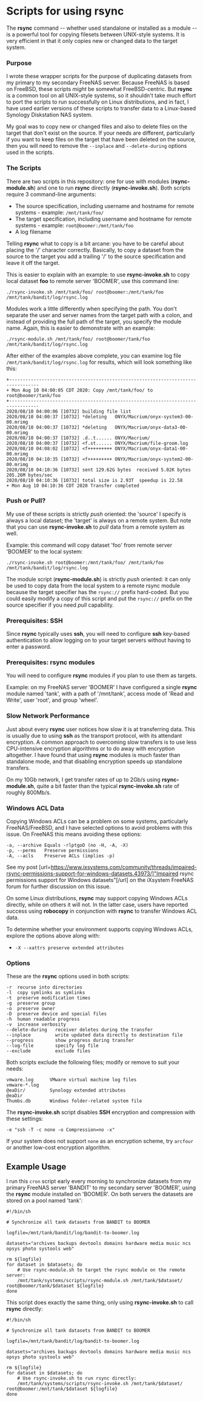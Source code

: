 # Scripts for using rsync

The __rsync__ command -- whether used standalone or installed as a module -- is a powerful tool for copying filesets between UNIX-style systems. It is very efficient in that it only copies new or changed data to the target system.

### Purpose

I wrote these wrapper scripts for the purpose of duplicating datasets from my primary to my secondary FreeNAS server. Because FreeNAS is based on FreeBSD, these scripts _might_ be somewhat FreeBSD-centric. But __rsync__ is a common tool on all UNIX-style systems, so it shouldn't take much effort to port the scripts to run successfully on Linux distributions, and in fact, I have used earlier versions of these scripts to transfer data to a Linux-based Synology Diskstation NAS system.

My goal was to copy new or changed files and also to delete files on the target that don't exist on the source. If your needs are different, particularly if you want to keep files on the target that have been deleted on the source, then you will need to remove the `--inplace` and  `--delete-during` options used in the scripts.

### The Scripts
There are two scripts in this repository: one for use with modules (__rsync-module.sh__) and one to run __rsync__ directly (__rsync-invoke.sh__). Both scripts require 3 command-line arguments:
- The source specification, including username and hostname for remote systems - example: `/mnt/tank/foo/`
- The target specification, including username and hostname for remote systems - example: `root@boomer:/mnt/tank/foo`
- A log filename

Telling __rsync__ what to copy is a bit arcane: you have to be careful about placing the '/' character correctly. Basically, to copy a dataset from the source to the target you add a trailing '/' to the source specification and leave it off the target.

This is easier to explain with an example: to use __rsync-invoke.sh__ to copy local dataset __foo__ to remote server 'BOOMER', use this command line:

`./rsync-invoke.sh /mnt/tank/foo/ root@boomer:/mnt/tank/foo /mnt/tank/bandit/log/rsync.log`

Modules work a little differently when specifying the path. You don't separate the user and server names from the target path with a colon, and instead of providing the full path of the target, you specify the module name. Again, this is easier to demonstrate with an example:

`./rsync-module.sh /mnt/tank/foo/ root@boomer/tank/foo /mnt/tank/bandit/log/rsync.log`

After either of the examples above complete, you can examine log file `/mnt/tank/bandit/log/rsync.log` for results, which will look something like this:
```
+---------------------------------------------------------------------------------
+ Mon Aug 10 04:00:05 CDT 2020: Copy /mnt/tank/foo/ to root@boomer/tank/foo
+---------------------------------------------------------------------------------
2020/08/10 04:00:06 [10732] building file list
2020/08/10 04:00:37 [10732] *deleting   ONYX/Macrium/onyx-system3-00-00.mrimg
2020/08/10 04:00:37 [10732] *deleting   ONYX/Macrium/onyx-data3-00-00.mrimg
2020/08/10 04:00:37 [10732] .d..t...... ONYX/Macrium/
2020/08/10 04:00:37 [10732] <f.st...... ONYX/Macrium/file-groom.log
2020/08/10 04:08:02 [10732] <f+++++++++ ONYX/Macrium/onyx-data1-00-00.mrimg
2020/08/10 04:10:35 [10732] <f+++++++++ ONYX/Macrium/onyx-system2-00-00.mrimg
2020/08/10 04:10:36 [10732] sent 129.62G bytes  received 5.02K bytes  205.26M bytes/sec
2020/08/10 04:10:36 [10732] total size is 2.93T  speedup is 22.58
+ Mon Aug 10 04:10:36 CDT 2020 Transfer completed
```

### Push or Pull?
My use of these scripts is strictly _push_ oriented: the 'source' I specify is always a local dataset; the 'target' is always on a remote system. But note that you can use __rsync-invoke.sh__ to _pull_ data from a remote system as well.

Example: this command will copy dataset 'foo' from remote server 'BOOMER' to the local system:

`./rsync-invoke.sh root@boomer:/mnt/tank/foo/ /mnt/tank/foo /mnt/tank/bandit/log/rsync.log`

The module script (__rsync-module.sh__) is strictly _push_ oriented: it can only be used to copy data from the local system to a remote rsync module because the target specifier has the `rsync://` prefix hard-coded. But you could easily modify a copy of this script and put the `rsync://` prefix on the source specifier if you need _pull_ capability.

### Prerequisites: SSH
Since __rsync__ typically uses __ssh__, you will need to configure __ssh__ key-based authentication to allow logging on to your target servers without having to enter a password.

### Prerequisites: rsync modules
You will need to configure __rsync__ modules if you plan to use them as targets. 

Example: on my FreeNAS server 'BOOMER' I have configured a single __rsync__ module named 'tank', with a path of '/mnt/tank', access mode of 'Read and Write', user 'root', and group 'wheel'.

### Slow Network Performance

Just about every __rsync__ user notices how slow it is at transferring data. This is usually due to using __ssh__ as the transport protocol, with its attendant encryption. A common approach to overcoming slow transfers is to use less CPU-intensive encryption algorithms or to do away with encryption altogether. I have found that using __rsync__ modules is much faster than standalone mode, and that disabling encryption speeds up standalone transfers.

On my 10Gb network, I get transfer rates of up to 2Gb/s using __rsync-module.sh__, quite a bit faster than the typical __rsync-invoke.sh__ rate of roughly 800Mb/s.

### Windows ACL Data

Copying Windows ACLs can be a problem on some systems, particularly FreeNAS/FreeBSD, and I have selected options to avoid problems with this issue. On FreeNAS this means avoiding these options:

```
-a, --archive Equals -rlptgoD (no -H, -A, -X)
-p, --perms   Preserve permissions
-A, --acls    Preserve ACLs (implies -p)
```
See my post [url=https://www.ixsystems.com/community/threads/impaired-rsync-permissions-support-for-windows-datasets.43973/]"Impaired rsync permissions support for Windows datasets"[/url] on the iXsystem FreeNAS forum for further discussion on this issue.

On some Linux distributions, __rsync__ may support copying Windows ACLs directly, while on others it will not. In the latter case, users have reported success using __robocopy__ in conjunction with __rsync__ to transfer Windows ACL data.

To determine whether your environment supports copying Windows ACLs, explore the options above along with:
- `-X --xattrs preserve extended attributes`

### Options

These are the __rsync__ options used in both scripts:
```
-r  recurse into directories
-l  copy symlinks as symlinks
-t  preserve modification times
-g  preserve group
-o  preserve owner
-D  preserve device and special files
-h  human readable progress
-v  increase verbosity
--delete-during   receiver deletes during the transfer
--inplace         write updated data directly to destination file
--progress        show progress during transfer  
--log-file        specify log file
--exclude         exclude files
```
Both scripts exclude the following files; modify or remove to suit your needs:
```
vmware.log      VMware virtual machine log files
vmware-*.log
@eaDir/         Synology extended attributes
@eaDir
Thumbs.db       Windows folder-related system file
```
The __rsync-invoke.sh__ script disables __SSH__ encryption and compression with these settings:
```
-e "ssh -T -c none -o Compression=no -x"
```
If your system does not support `none` as an encryption scheme, try `arcfour` or another low-cost encryption algorithm.

## Example Usage

I run this `cron` script early every morning to synchronize datasets from my primary FreeNAS server 'BANDIT' to my secondary server 'BOOMER', using the __rsync__ module installed on 'BOOMER'. On both servers the datasets are stored on a pool named 'tank':

```
#!/bin/sh

# Synchronize all tank datasets from BANDIT to BOOMER

logfile=/mnt/tank/bandit/log/bandit-to-boomer.log

datasets="archives backups devtools domains hardware media music ncs opsys photo systools web"

rm ${logfile}
for dataset in $datasets; do
    # Use rsync-module.sh to target the rsync module on the remote server:
    /mnt/tank/systems/scripts/rsync-module.sh /mnt/tank/$dataset/ root@boomer/tank/$dataset ${logfile}
done
```

This script does exactly the same thing, only using __rsync-invoke.sh__ to call __rsync__ directly:
```
#!/bin/sh

# Synchronize all tank datasets from BANDIT to BOOMER

logfile=/mnt/tank/bandit/log/bandit-to-boomer.log

datasets="archives backups devtools domains hardware media music ncs opsys photo systools web"

rm ${logfile}
for dataset in $datasets; do
    # Use rsync-invoke.sh to run rsync directly:
    /mnt/tank/systems/scripts/rsync-invoke.sh /mnt/tank/$dataset/ root@boomer:/mnt/tank/$dataset ${logfile}
done
```

